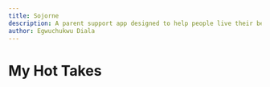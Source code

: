 ```yaml
---
title: Sojorne
description: A parent support app designed to help people live their best lives by coordinating tasks that rob them of time and mental space to enjoy their parenting journey
author: Egwuchukwu Diala 
---
```


# My Hot Takes

